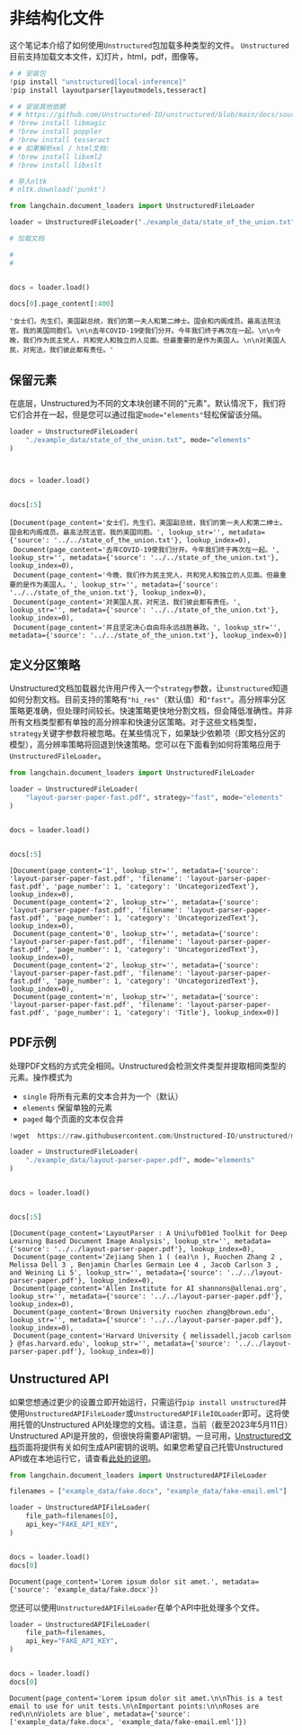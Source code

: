 # 非结构化文件

这个笔记本介绍了如何使用`Unstructured`包加载多种类型的文件。 `Unstructured`目前支持加载文本文件，幻灯片，html，pdf，图像等。

```python
# # 安装包
!pip install "unstructured[local-inference]"
!pip install layoutparser[layoutmodels,tesseract]
```

```python
# # 安装其他依赖
# # https://github.com/Unstructured-IO/unstructured/blob/main/docs/source/installing.rst
# !brew install libmagic
# !brew install poppler
# !brew install tesseract
# # 如果解析xml / html文档:
# !brew install libxml2
# !brew install libxslt
```

```python
# 导入nltk
# nltk.download('punkt')
```

```python
from langchain.document_loaders import UnstructuredFileLoader
```

```python
loader = UnstructuredFileLoader("./example_data/state_of_the_union.txt")
```

```python
# 加载文档

# 
# 


docs = loader.load()
```

```python
docs[0].page_content[:400]
```



    '女士们，先生们，美国副总统，我们的第一夫人和第二绅士。国会和内阁成员。最高法院法官。我的美国同胞们。\n\n去年COVID-19使我们分开。今年我们终于再次在一起。\n\n今晚，我们作为民主党人，共和党人和独立的人见面。但最重要的是作为美国人。\n\n对美国人民，对宪法，我们彼此都有责任。'





## 保留元素

在底层，Unstructured为不同的文本块创建不同的"元素"。默认情况下，我们将它们合并在一起，但是您可以通过指定`mode="elements"`轻松保留该分隔。



```python
loader = UnstructuredFileLoader(
    "./example_data/state_of_the_union.txt", mode="elements"
)
```

```python


docs = loader.load()
```

```python

docs[:5]
```




    [Document(page_content='女士们，先生们，美国副总统，我们的第一夫人和第二绅士。国会和内阁成员。最高法院法官。我的美国同胞。', lookup_str='', metadata={'source': '../../state_of_the_union.txt'}, lookup_index=0),
     Document(page_content='去年COVID-19使我们分开。今年我们终于再次在一起。', lookup_str='', metadata={'source': '../../state_of_the_union.txt'}, lookup_index=0),
     Document(page_content='今晚，我们作为民主党人，共和党人和独立的人见面。但最重要的是作为美国人。', lookup_str='', metadata={'source': '../../state_of_the_union.txt'}, lookup_index=0),
     Document(page_content='对美国人民，对宪法，我们彼此都有责任。', lookup_str='', metadata={'source': '../../state_of_the_union.txt'}, lookup_index=0),
     Document(page_content='并且坚定决心自由将永远战胜暴政。', lookup_str='', metadata={'source': '../../state_of_the_union.txt'}, lookup_index=0)]




## 定义分区策略

Unstructured文档加载器允许用户传入一个`strategy`参数，让`unstructured`知道如何分割文档。目前支持的策略有`"hi_res"`（默认值）和`"fast"`。高分辨率分区策略更准确，但处理时间较长。快速策略更快地分割文档，但会降低准确性。并非所有文档类型都有单独的高分辨率和快速分区策略。对于这些文档类型，`strategy`关键字参数将被忽略。在某些情况下，如果缺少依赖项（即文档分区的模型），高分辨率策略将回退到快速策略。您可以在下面看到如何将策略应用于`UnstructuredFileLoader`。



```python
from langchain.document_loaders import UnstructuredFileLoader
```

```python
loader = UnstructuredFileLoader(
    "layout-parser-paper-fast.pdf", strategy="fast", mode="elements"
)
```

```python

docs = loader.load()
```

```python

docs[:5]
```




    [Document(page_content='1', lookup_str='', metadata={'source': 'layout-parser-paper-fast.pdf', 'filename': 'layout-parser-paper-fast.pdf', 'page_number': 1, 'category': 'UncategorizedText'}, lookup_index=0),
     Document(page_content='2', lookup_str='', metadata={'source': 'layout-parser-paper-fast.pdf', 'filename': 'layout-parser-paper-fast.pdf', 'page_number': 1, 'category': 'UncategorizedText'}, lookup_index=0),
     Document(page_content='0', lookup_str='', metadata={'source': 'layout-parser-paper-fast.pdf', 'filename': 'layout-parser-paper-fast.pdf', 'page_number': 1, 'category': 'UncategorizedText'}, lookup_index=0),
     Document(page_content='2', lookup_str='', metadata={'source': 'layout-parser-paper-fast.pdf', 'filename': 'layout-parser-paper-fast.pdf', 'page_number': 1, 'category': 'UncategorizedText'}, lookup_index=0),
     Document(page_content='n', lookup_str='', metadata={'source': 'layout-parser-paper-fast.pdf', 'filename': 'layout-parser-paper-fast.pdf', 'page_number': 1, 'category': 'Title'}, lookup_index=0)]




## PDF示例

处理PDF文档的方式完全相同。Unstructured会检测文件类型并提取相同类型的元素。操作模式为
- `single` 将所有元素的文本合并为一个（默认）
- `elements` 保留单独的元素
- `paged` 每个页面的文本仅合并


```python
!wget  https://raw.githubusercontent.com/Unstructured-IO/unstructured/main/example-docs/layout-parser-paper.pdf -P "../../"
```

```python
loader = UnstructuredFileLoader(
    "./example_data/layout-parser-paper.pdf", mode="elements"
)
```

```python

docs = loader.load()
```

```python

docs[:5]
```




    [Document(page_content='LayoutParser : A Uni\ufb01ed Toolkit for Deep Learning Based Document Image Analysis', lookup_str='', metadata={'source': '../../layout-parser-paper.pdf'}, lookup_index=0),
     Document(page_content='Zejiang Shen 1 ( (ea)\n ), Ruochen Zhang 2 , Melissa Dell 3 , Benjamin Charles Germain Lee 4 , Jacob Carlson 3 , and Weining Li 5', lookup_str='', metadata={'source': '../../layout-parser-paper.pdf'}, lookup_index=0),
     Document(page_content='Allen Institute for AI shannons@allenai.org', lookup_str='', metadata={'source': '../../layout-parser-paper.pdf'}, lookup_index=0),
     Document(page_content='Brown University ruochen zhang@brown.edu', lookup_str='', metadata={'source': '../../layout-parser-paper.pdf'}, lookup_index=0),
     Document(page_content='Harvard University { melissadell,jacob carlson } @fas.harvard.edu', lookup_str='', metadata={'source': '../../layout-parser-paper.pdf'}, lookup_index=0)]




## Unstructured API

如果您想通过更少的设置立即开始运行，只需运行`pip install unstructured`并使用`UnstructuredAPIFileLoader`或`UnstructuredAPIFileIOLoader`即可。这将使用托管的Unstructured API处理您的文档。请注意，当前（截至2023年5月11日）Unstructured API是开放的，但很快将需要API密钥。一旦可用，[Unstructured文档](https://unstructured-io.github.io/)页面将提供有关如何生成API密钥的说明。如果您希望自己托管Unstructured API或在本地运行它，请查看[此处的说明](https://github.com/Unstructured-IO/unstructured-api#dizzy-instructions-for-using-the-docker-image)。



```python
from langchain.document_loaders import UnstructuredAPIFileLoader
```

```python
filenames = ["example_data/fake.docx", "example_data/fake-email.eml"]
```

```python
loader = UnstructuredAPIFileLoader(
    file_path=filenames[0],
    api_key="FAKE_API_KEY",
)
```

```python

docs = loader.load()
docs[0]
```




    Document(page_content='Lorem ipsum dolor sit amet.', metadata={'source': 'example_data/fake.docx'})




您还可以使用`UnstructuredAPIFileLoader`在单个API中批处理多个文件。



```python
loader = UnstructuredAPIFileLoader(
    file_path=filenames,
    api_key="FAKE_API_KEY",
)
```

```python

docs = loader.load()
docs[0]
```




    Document(page_content='Lorem ipsum dolor sit amet.\n\nThis is a test email to use for unit tests.\n\nImportant points:\n\nRoses are red\n\nViolets are blue', metadata={'source': ['example_data/fake.docx', 'example_data/fake-email.eml']})




```python

```